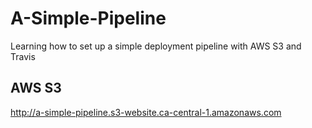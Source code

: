 # A-Simple-Pipeline
Learning how to set up a simple deployment pipeline with AWS S3 and Travis

## AWS S3
http://a-simple-pipeline.s3-website.ca-central-1.amazonaws.com
